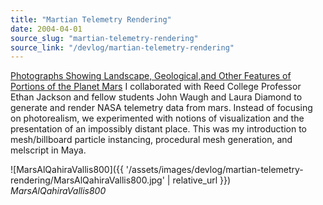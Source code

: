 ```yaml
---
title: "Martian Telemetry Rendering"
date: 2004-04-01
source_slug: "martian-telemetry-rendering"
source_link: "/devlog/martian-telemetry-rendering"
---
```


[Photographs Showing Landscape, Geological,and Other Features of Portions of the Planet Mars](http://ethanjackson.net/index.php/site/works_intro/C7/) I collaborated with Reed College Professor Ethan Jackson and fellow students John Waugh and Laura Diamond to generate and render NASA telemetry data from mars. Instead of focusing on photorealism, we experimented with notions of visualization and the presentation of an impossibly distant place. This was my introduction to mesh/billboard particle instancing, procedural mesh generation, and melscript in Maya.

![MarsAlQahiraVallis800]({{ '/assets/images/devlog/martian-telemetry-rendering/MarsAlQahiraVallis800.jpg' | relative_url }})
*MarsAlQahiraVallis800*
